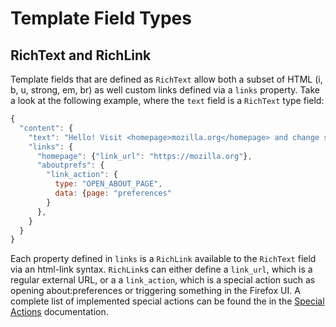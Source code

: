 # Template Field Types

## RichText and RichLink

Template fields that are defined as `RichText` allow both a subset of HTML (i, b, u, strong, em, br) as well custom links defined via a `links` property. Take a look at the following example, where the `text` field is a `RichText` type field:

```js
{
  "content": {
    "text": "Hello! Visit <homepage>mozilla.org</homepage> and change some <aboutprefs>prefs</aboutprefs>!"
    "links": {
      "homepage": {"link_url": "https://mozilla.org"},
      "aboutprefs": {
        "link_action": {
          type: "OPEN_ABOUT_PAGE",
          data: {page: "preferences"
        }
      },
    }
  }
}
```

Each property defined in `links` is a `RichLink` available to the `RichText` field via an html-link syntax. `RichLink`s can either define a `link_url`, which is a regular external URL, or a a `link_action`, which is a special action such as opening about:preferences or triggering something in the Firefox UI. A complete list of implemented special actions can be found the in the [Special Actions](./special-actions.md) documentation.
